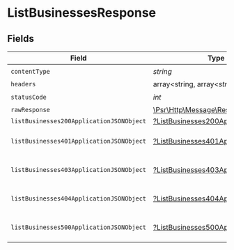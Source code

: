 # ListBusinessesResponse


## Fields

| Field                                                                                                        | Type                                                                                                         | Required                                                                                                     | Description                                                                                                  |
| ------------------------------------------------------------------------------------------------------------ | ------------------------------------------------------------------------------------------------------------ | ------------------------------------------------------------------------------------------------------------ | ------------------------------------------------------------------------------------------------------------ |
| `contentType`                                                                                                | *string*                                                                                                     | :heavy_check_mark:                                                                                           | N/A                                                                                                          |
| `headers`                                                                                                    | array<string, array<*string*>>                                                                               | :heavy_minus_sign:                                                                                           | N/A                                                                                                          |
| `statusCode`                                                                                                 | *int*                                                                                                        | :heavy_check_mark:                                                                                           | N/A                                                                                                          |
| `rawResponse`                                                                                                | [\Psr\Http\Message\ResponseInterface](https://www.php-fig.org/psr/psr-7/#33-psrhttpmessageresponseinterface) | :heavy_minus_sign:                                                                                           | N/A                                                                                                          |
| `listBusinesses200ApplicationJSONObject`                                                                     | [?ListBusinesses200ApplicationJSON](../../models/operations/ListBusinesses200ApplicationJSON.md)             | :heavy_minus_sign:                                                                                           | OK                                                                                                           |
| `listBusinesses401ApplicationJSONObject`                                                                     | [?ListBusinesses401ApplicationJSON](../../models/operations/ListBusinesses401ApplicationJSON.md)             | :heavy_minus_sign:                                                                                           | General error response                                                                                       |
| `listBusinesses403ApplicationJSONObject`                                                                     | [?ListBusinesses403ApplicationJSON](../../models/operations/ListBusinesses403ApplicationJSON.md)             | :heavy_minus_sign:                                                                                           | General error response                                                                                       |
| `listBusinesses404ApplicationJSONObject`                                                                     | [?ListBusinesses404ApplicationJSON](../../models/operations/ListBusinesses404ApplicationJSON.md)             | :heavy_minus_sign:                                                                                           | General error response                                                                                       |
| `listBusinesses500ApplicationJSONObject`                                                                     | [?ListBusinesses500ApplicationJSON](../../models/operations/ListBusinesses500ApplicationJSON.md)             | :heavy_minus_sign:                                                                                           | General error response                                                                                       |